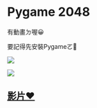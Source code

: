 # Pygame 2048 
有動畫ㄉ喔😀

要記得先安裝Pygameㄛ🧡

![](https://i.imgur.com/9GtElIm.png)

![](https://i.imgur.com/Tfenb0L.png)

## [影片❤](https://youtu.be/4oGY6HaXgAE)
